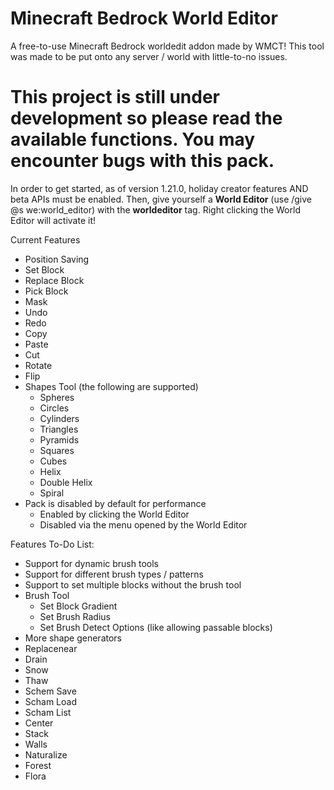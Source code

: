 # Minecraft Bedrock World Editor
A free-to-use Minecraft Bedrock worldedit addon made by WMCT! This tool was made to be put onto any server / world with little-to-no issues. 

# This project is still under development so please read the available functions. You may encounter bugs with this pack.

In order to get started, as of version 1.21.0, holiday creator features AND beta APIs must be enabled. Then, give yourself a **World Editor** (use /give @s we:world_editor) with the **worldeditor** tag. Right clicking the World Editor will activate it!

Current Features
- Position Saving
- Set Block
- Replace Block
- Pick Block
- Mask
- Undo
- Redo
- Copy
- Paste
- Cut
- Rotate
- Flip
- Shapes Tool (the following are supported)
  - Spheres
  - Circles
  - Cylinders
  - Triangles
  - Pyramids
  - Squares
  - Cubes
  - Helix
  - Double Helix
  - Spiral
- Pack is disabled by default for performance
  - Enabled by clicking the World Editor
  - Disabled via the menu opened by the World Editor

Features To-Do List:
- Support for dynamic brush tools
- Support for different brush types / patterns
- Support to set multiple blocks without the brush tool
- Brush Tool
  - Set Block Gradient
  - Set Brush Radius
  - Set Brush Detect Options (like allowing passable blocks)
- More shape generators
- Replacenear
- Drain
- Snow
- Thaw
- Schem Save
- Scham Load
- Scham List
- Center
- Stack
- Walls
- Naturalize
- Forest
- Flora

